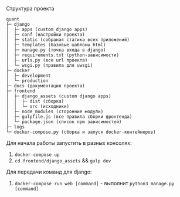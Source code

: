 Структура проекта

```
quant
├─ django
│  ├─ apps (custom django apps)
│  ├─ conf (настройки проекта)
│  ├─ static (собраная статика всех приложений)
│  ├─ templates (базовые шаблоны html)
│  ├─ manage.py (точка входа в django)
│  ├─ requirements.txt (python-зависимости)
│  ├─ urls.py (все url проекта)
│  └─ wsgi.py (правила для uwsgi)
├─ docker
│  ├─ development
│  └─ production
├─ docs (документация проекта)
├─ frontend
│  ├─ django_assets (custom django apps)
│  │  ├─ dist (сборка)
│  │  └─ src (исходники)
│  ├─ node_modules (сторонние модули)
│  ├─ gulpfile.js (все правила сборки фронтенда)
│  └─ package.json (список npm зависимостей)
├─ logs
└─ docker-compose.py (сборка и запуск docker-контейнеров)
```

Для начала работы запустить в разных консолях:
1. `docker-compose up`
2. `cd frontend/django_assets` && `gulp dev`

Для передачи команд для django:
1. `docker-compose run web [command]` - выполнит `python3 manage.py [command]`